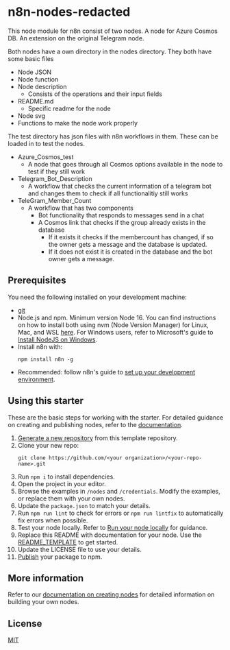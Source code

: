 # n8n-nodes-redacted

This node module for n8n consist of two nodes.
A node for Azure Cosmos DB.
An extension on the original Telegram node.

Both nodes have a own directory in the nodes directory. They both have some basic files
- Node JSON
- Node function
- Node description
	- Consists of the operations and their input fields
- README.md
	- Specific readme for the node
- Node svg
- Functions to make the node work properly

The test directory has json files with n8n workflows in them.
These can be loaded in to test the nodes.

- Azure_Cosmos_test
	- A node that goes through all Cosmos options available in the node to test if they still work
- Telegram_Bot_Description
	- A workflow that checks the current information of a telegram bot and changes them to check if all functionalitiy still works
- TeleGram_Member_Count
	- A workflow that has two components
		- Bot functionality that responds to messages send in a chat
		- A Cosmos link that checks if the group already exists in the database
			- If it exists it checks if the membercount has changed, if so the owner gets a message and the database is updated.
			- If it does not exist it is created in the database and the bot owner gets a message.

## Prerequisites

You need the following installed on your development machine:

* [git](https://git-scm.com/downloads)
* Node.js and npm. Minimum version Node 16. You can find instructions on how to install both using nvm (Node Version Manager) for Linux, Mac, and WSL [here](https://github.com/nvm-sh/nvm). For Windows users, refer to Microsoft's guide to [Install NodeJS on Windows](https://docs.microsoft.com/en-us/windows/dev-environment/javascript/nodejs-on-windows).
* Install n8n with:
	```
	npm install n8n -g
	```
* Recommended: follow n8n's guide to [set up your development environment](https://docs.n8n.io/integrations/creating-nodes/build/node-development-environment/).


## Using this starter

These are the basic steps for working with the starter. For detailed guidance on creating and publishing nodes, refer to the [documentation](https://docs.n8n.io/integrations/creating-nodes/).

1. [Generate a new repository](https://github.com/n8n-io/n8n-nodes-starter/generate) from this template repository.
2. Clone your new repo:
    ```
    git clone https://github.com/<your organization>/<your-repo-name>.git
    ```
3. Run `npm i` to install dependencies.
4. Open the project in your editor.
5. Browse the examples in `/nodes` and `/credentials`. Modify the examples, or replace them with your own nodes.
6. Update the `package.json` to match your details.
7. Run `npm run lint` to check for errors or `npm run lintfix` to automatically fix errors when possible.
8. Test your node locally. Refer to [Run your node locally](https://docs.n8n.io/integrations/creating-nodes/test/run-node-locally/) for guidance.
9. Replace this README with documentation for your node. Use the [README_TEMPLATE](README_TEMPLATE.md) to get started.
10. Update the LICENSE file to use your details.
11. [Publish](https://docs.npmjs.com/packages-and-modules/contributing-packages-to-the-registry) your package to npm.

## More information

Refer to our [documentation on creating nodes](https://docs.n8n.io/integrations/creating-nodes/) for detailed information on building your own nodes.

## License

[MIT](https://github.com/n8n-io/n8n-nodes-starter/blob/master/LICENSE.md)
